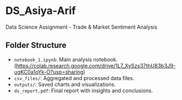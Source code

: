 # DS_Asiya-Arif

Data Science Assignment - Trade & Market Sentiment Analysis

## Folder Structure

- `notebook_1.ipynb`: Main analysis notebook. (https://colab.research.google.com/drive/1L7_XySzs37thU83b3J9-ugKC0a1oYk-O?usp=sharing)
- `csv_files/`: Aggregated and processed data files.
- `outputs/`: Saved charts and visualizations.
- `ds_report.pdf`: Final report with insights and conclusions.
